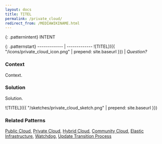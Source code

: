 ```yaml
---
layout: docs
title: TITEL
permalink: /private_cloud/
redirect_from: /MEDIAWIKINAME.html
---
```


{: .patternintent}
INTENT

{: .patternstart}
------------- | -------------
![TITEL]({{ "/icons/private_cloud_icon.png" | prepend: site.baseurl }})  | *Question?*

### Context

Context.

### Solution

Solution.
 
![TITEL]({{ "/sketches/private_cloud_sketch.png" | prepend: site.baseurl }})

### Related Patterns
[Public Cloud](/public_cloud/), [Private Cloud](/private_cloud/), [Hybrid Cloud](/hybrid_cloud/), [Community Cloud](/community_cloud/), [Elastic Infrastructure](/elastic_infrastructure/), [Watchdog](/watchdog/), [Update Transition Process](/update_transition_process/)